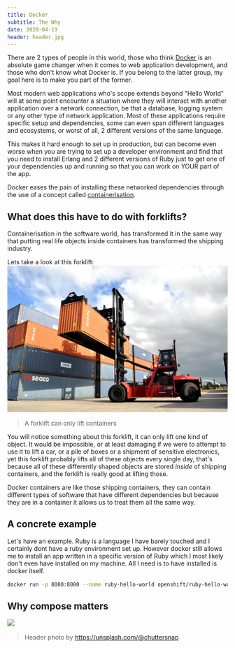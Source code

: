 ```yaml
---
title: Docker
subtitle: The Why
date: 2020-04-19
header: header.jpg
---
```


There are 2 types of people in this world, those who think [Docker](https://www.docker.com/) is an absolute game changer when it comes to web application development, and those who don't know what Docker is. If you belong to the latter group, my goal here is to make you part of the former.

Most modern web applications who's scope extends beyond "Hello World" will at some point encounter a situation where they will interact with another application over a network connection, be that a database, logging system or any other type of network application. Most of these applications require specific setup and dependencies, some can even span different languages and ecosystems, or worst of all, 2 different versions of the same language.

This makes it hard enough to set up in production, but can become even worse when you are trying to set up a developer environment and find that you need to install Erlang and 2 different versions of Ruby just to get one of your dependencies up and running so that you can work on YOUR part of the app.

Docker eases the pain of installing these networked dependencies through the use of a concept called [containerisation](https://www.docker.com/resources/what-container).


## What does this have to do with forklifts?

Containerisation in the software world, has transformed it in the same way that putting real life objects inside containers has transformed the shipping industry.

Lets take a look at this forklift:
![Picture of a forklift lifting up a shipping container](t1.jpg)
> A forklift can only lift containers

You will notice something about this forklift, it can only lift one kind of object. It would be impossible, or at least damaging if we were to attempt to use it to lift a car, or a pile of boxes or a shipment of sensitive electronics, yet this forklift probably lifts all of these objects every single day, that's because all of these differently shaped objects are stored *inside* of shipping containers, and the forklift is really good at lifting those.

Docker containers are like those shipping containers, they can contain different types of software that have different dependencies but because they are in a container it allows us to treat them all the same way.

## A concrete example

Let's have an example. Ruby is a language I have barely touched and I certainly dont have a ruby environment set up. However docker still allows me to install an app written in a specific version of Ruby which I most likely don't even have installed on my machine. All I need is to have installed is docker itself.

```sh
docker run -p 8080:8080 --name ruby-hello-world openshift/ruby-hello-world
```

## Why compose matters

[![](https://mermaid.ink/img/eyJjb2RlIjoiZ3JhcGggVERcbiAgRkUoRnJvbnRlbmQpIC0tPiBHXG4gIEcoR2F0ZXdheS9CRkYpIC0tPlUoVXNlciBTZXJ2aWNlKVxuICBVIC0tPiBEQlsoUG9zdGdyZXMpXVxuICBVIC0tPiBSW1JhYmJpdE1RXVxuICBSIC0tPiBNKE1haWwgU2VydmljZSlcbiAgVSAtLT4gTChHcmFwaCBNYW5hZ2VtZW50IFNlcnZpY2UpXG4gIEwgLS0-IE5bKE5lbzRqKV1cblx0XHQiLCJtZXJtYWlkIjp7InRoZW1lIjoiZGVmYXVsdCJ9LCJ1cGRhdGVFZGl0b3IiOmZhbHNlfQ)](https://mermaid-js.github.io/mermaid-live-editor/#/edit/eyJjb2RlIjoiZ3JhcGggVERcbiAgRkUoRnJvbnRlbmQpIC0tPiBHXG4gIEcoR2F0ZXdheS9CRkYpIC0tPlUoVXNlciBTZXJ2aWNlKVxuICBVIC0tPiBEQlsoUG9zdGdyZXMpXVxuICBVIC0tPiBSW1JhYmJpdE1RXVxuICBSIC0tPiBNKE1haWwgU2VydmljZSlcbiAgVSAtLT4gTChHcmFwaCBNYW5hZ2VtZW50IFNlcnZpY2UpXG4gIEwgLS0-IE5bKE5lbzRqKV1cblx0XHQiLCJtZXJtYWlkIjp7InRoZW1lIjoiZGVmYXVsdCJ9LCJ1cGRhdGVFZGl0b3IiOmZhbHNlfQ)




> Header photo by https://unsplash.com/@chuttersnap
